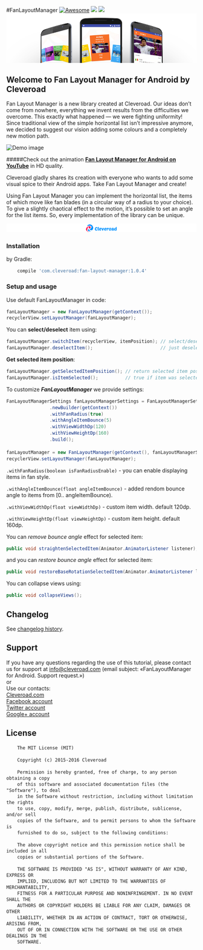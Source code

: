 #FanLayoutManager [![Awesome](https://cdn.rawgit.com/sindresorhus/awesome/d7305f38d29fed78fa85652e3a63e154dd8e8829/media/badge.svg)](https://github.com/sindresorhus/awesome) <img src="https://www.cleveroad.com/public/comercial/label-android.svg" height="20"> <a href="https://www.cleveroad.com/?utm_source=github&utm_medium=label&utm_campaign=contacts"><img src="https://www.cleveroad.com/public/comercial/label-cleveroad.svg" height="20"></a>
![Header image](/images/header.jpg)

## Welcome to Fan Layout Manager for Android by Cleveroad

Fan Layout Manager is a new library created at Cleveroad. Our ideas don’t come from nowhere, everything we invent results from the difficulties we overcome. This exactly what happened — we were fighting uniformity! Since traditional view of the simple horizontal list isn’t impressive anymore, we decided to suggest our vision adding some colours and a completely new motion path. 

![Demo image](/images/demo_.gif)

#####Check out the animation <strong><a target="_blank" href="https://www.youtube.com/watch?v=P0r37_tXeMc">Fan Layout Manager for Android on YouTube</a></strong> in HD quality.

Cleveroad gladly shares its creation with everyone who wants to add some visual spice to their Android apps. Take Fan Layout Manager and create!

Using Fan Layout Manager you can implement the horizontal list, the items of which move like fan blades (in a circular way of a radius to your choice). To give a slightly chaotical effect to the motion, it’s possible to set an angle for the list items. So, every implementation of the library can be unique.

[![Awesome](/images/logo-footer.png)](https://www.cleveroad.com/?utm_source=github&utm_medium=label&utm_campaign=contacts)

### Installation ###
by Gradle:
```groovy
    compile 'com.cleveroad:fan-layout-manager:1.0.4'
```
### Setup and usage ###
Use default FanLayoutManager in code:
```JAVA
fanLayoutManager = new FanLayoutManager(getContext());
recyclerView.setLayoutManager(fanLayoutManager);
```

You can **select/deselect** item using:
```JAVA
fanLayoutManager.switchItem(recyclerView, itemPosition); // select/deselect
fanLayoutManager.deselectItem();                         // just deselect
```

**Get selected item position**:
```JAVA
fanLayoutManager.getSelectedItemPosition(); // return selected item position
fanLayoutManager.isItemSelected();          // true if item was selected
```

To customize ***FanLayoutManager*** we provide settings:
```JAVA
FanLayoutManagerSettings fanLayoutManagerSettings = FanLayoutManagerSettings
                .newBuilder(getContext())
                .withFanRadius(true)
                .withAngleItemBounce(5)
                .withViewWidthDp(120)
                .withViewHeightDp(160)               
                .build();

fanLayoutManager = new FanLayoutManager(getContext(), fanLayoutManagerSettings);
recyclerView.setLayoutManager(fanLayoutManager);
```

`.withFanRadius(boolean isFanRadiusEnable)`   - you can enable displaying items in fan style.</p>
`.withAngleItemBounce(float angleItemBounce)` - added rendom bounce angle to items from [0.. angleItemBounce).</p>
`.withViewWidthDp(float viewWidthDp)`         - custom item width. default 120dp.</p>
`.withViewHeightDp(float viewHeightDp)`       - custom item height. default 160dp.</p>

You can *remove bounce angle* effect for selected item:
```JAVA
public void straightenSelectedItem(Animator.AnimatorListener listener);
```
and you can *restore bounce angle* effect for selected item:
```JAVA
public void restoreBaseRotationSelectedItem(Animator.AnimatorListener listener)
```

You can collapse views using:
```JAVA
public void collapseViews();
```
## Changelog
See [changelog history].

## Support
If you have any questions regarding the use of this tutorial, please contact us for support
at info@cleveroad.com (email subject: «FanLayoutManager for Android. Support request.»)
<br>or
<br>Use our contacts:
<br><a href="https://www.cleveroad.com/?utm_source=github&utm_medium=link&utm_campaign=contacts">Cleveroad.com</a>
<br><a href="https://www.facebook.com/cleveroadinc">Facebook account</a>
<br><a href="https://twitter.com/CleveroadInc">Twitter account</a>
<br><a href="https://plus.google.com/+CleveroadInc/">Google+ account</a>

## License


        The MIT License (MIT)

        Copyright (c) 2015-2016 Cleveroad

        Permission is hereby granted, free of charge, to any person obtaining a copy
        of this software and associated documentation files (the "Software"), to deal
        in the Software without restriction, including without limitation the rights
        to use, copy, modify, merge, publish, distribute, sublicense, and/or sell
        copies of the Software, and to permit persons to whom the Software is
        furnished to do so, subject to the following conditions:

        The above copyright notice and this permission notice shall be included in all
        copies or substantial portions of the Software.

        THE SOFTWARE IS PROVIDED "AS IS", WITHOUT WARRANTY OF ANY KIND, EXPRESS OR
        IMPLIED, INCLUDING BUT NOT LIMITED TO THE WARRANTIES OF MERCHANTABILITY,
        FITNESS FOR A PARTICULAR PURPOSE AND NONINFRINGEMENT. IN NO EVENT SHALL THE
        AUTHORS OR COPYRIGHT HOLDERS BE LIABLE FOR ANY CLAIM, DAMAGES OR OTHER
        LIABILITY, WHETHER IN AN ACTION OF CONTRACT, TORT OR OTHERWISE, ARISING FROM,
        OUT OF OR IN CONNECTION WITH THE SOFTWARE OR THE USE OR OTHER DEALINGS IN THE
        SOFTWARE.
[changelog history]: /CHANGELOG.md
